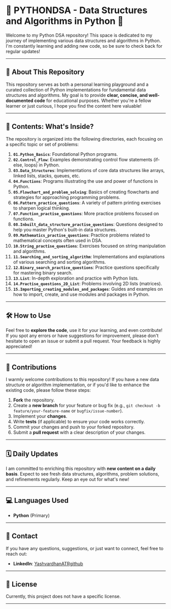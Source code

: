 # 🐍 PYTHONDSA - Data Structures and Algorithms in Python 🚀

Welcome to my Python DSA repository! This space is dedicated to my journey of implementing various data structures and algorithms in Python. I'm constantly learning and adding new code, so be sure to check back for regular updates!

---

## 🌟 About This Repository

This repository serves as both a personal learning playground and a curated collection of Python implementations for fundamental data structures and algorithms. My goal is to provide **clear, concise, and well-documented code** for educational purposes. Whether you're a fellow learner or just curious, I hope you find the content here valuable!

---

## 📂 Contents: What's Inside?

The repository is organized into the following directories, each focusing on a specific topic or set of problems:

1.  **`01.Python_Basics`**: Foundational Python programs.
2.  **`02.Control_Flow`**: Examples demonstrating control flow statements (if-else, loops) in Python.
3.  **`03.Data_Structures`**: Implementations of core data structures like arrays, linked lists, stacks, queues, etc.
4.  **`04.Functions`**: Programs illustrating the use and power of functions in Python.
5.  **`05.Flowchart_and_problem_solving`**: Basics of creating flowcharts and strategies for approaching programming problems.
6.  **`06.Pattern_practice_questions`**: A variety of pattern printing exercises to sharpen logical thinking.
7.  **`07.Function_practise_questions`**: More practice problems focused on functions.
8.  **`08.Inbuilt_data_structure_practise_questions`**: Questions designed to help you master Python's built-in data structures.
9.  **`09.Mathematics_practise_questions`**: Practice problems related to mathematical concepts often used in DSA.
10. **`10.String_practise_questions`**: Exercises focused on string manipulation and algorithms.
11. **`11.Searching_and_sorting_algorithm`**: Implementations and explanations of various searching and sorting algorithms.
12. **`12.Binary_search_practice_questions`**: Practice questions specifically for mastering binary search.
13. **`13.List`**: In-depth exploration and practice with Python lists.
14. **`14.Practise_questions_2D_List`**: Problems involving 2D lists (matrices).
15. **`15.Importing_creating_modules_and_packages`**: Guides and examples on how to import, create, and use modules and packages in Python.

---

## 🛠️ How to Use

Feel free to **explore the code**, use it for your learning, and even contribute! If you spot any errors or have suggestions for improvement, please don't hesitate to open an issue or submit a pull request. Your feedback is highly appreciated!

---

## 🤝 Contributions

I warmly welcome contributions to this repository! If you have a new data structure or algorithm implementation, or if you'd like to enhance the existing code, please follow these steps:

1.  **Fork** the repository.
2.  Create a **new branch** for your feature or bug fix (e.g., `git checkout -b feature/your-feature-name` or `bugfix/issue-number`).
3.  Implement your **changes**.
4.  Write **tests** (if applicable) to ensure your code works correctly.
5.  Commit your changes and push to your forked repository.
6.  Submit a **pull request** with a clear description of your changes.

---

## 🗓️ Daily Updates

I am committed to enriching this repository with **new content on a daily basis**. Expect to see fresh data structures, algorithms, problem solutions, and refinements regularly. Keep an eye out for what's new!

---

## 💻 Languages Used

* **Python** (Primary)

---

## 📧 Contact

If you have any questions, suggestions, or just want to connect, feel free to reach out:

* **LinkedIn**: [YashvardhanATRgithub](https://www.linkedin.com/in/yashvardhan-4735121b9/)

---

## 📜 License

Currently, this project does not have a specific license.

---
